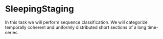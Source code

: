 # SleepingStaging
In this task we will perform sequence classification. We will categorize temporally coherent and uniformly distributed short sections of a long time-series.
